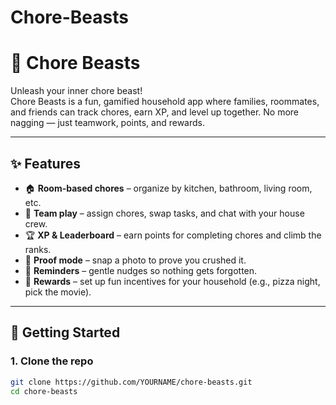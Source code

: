 # Chore-Beasts
# 🐉 Chore Beasts

Unleash your inner chore beast!  
Chore Beasts is a fun, gamified household app where families, roommates, and friends can track chores, earn XP, and level up together. No more nagging — just teamwork, points, and rewards.

---

## ✨ Features
- 🏠 **Room-based chores** – organize by kitchen, bathroom, living room, etc.  
- 👥 **Team play** – assign chores, swap tasks, and chat with your house crew.  
- 🏆 **XP & Leaderboard** – earn points for completing chores and climb the ranks.  
- 📸 **Proof mode** – snap a photo to prove you crushed it.  
- 🔔 **Reminders** – gentle nudges so nothing gets forgotten.  
- 🎁 **Rewards** – set up fun incentives for your household (e.g., pizza night, pick the movie).  

---

## 🚀 Getting Started

### 1. Clone the repo
```bash
git clone https://github.com/YOURNAME/chore-beasts.git
cd chore-beasts
